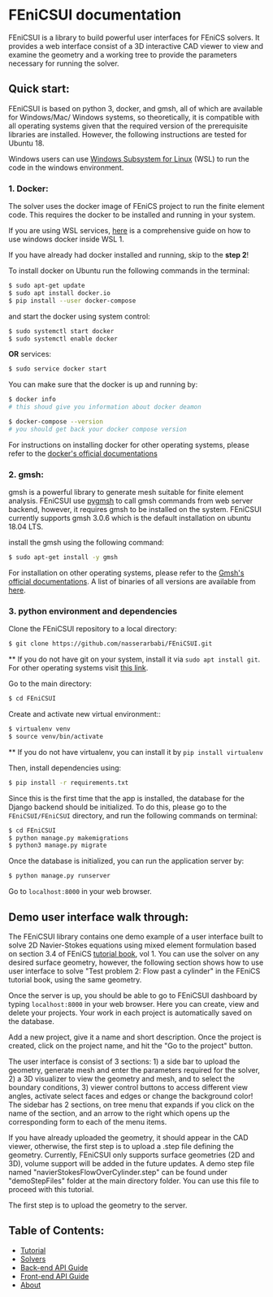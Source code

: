 # FEniCSUI documentation

FEniCSUI is a library to build powerful user interfaces for FEniCS solvers. It provides a web interface consist of a 3D interactive CAD viewer to view and examine the geometry and a working tree to  provide the parameters necessary for running the solver.

## Quick start:

FEniCSUI is based on python 3, docker, and gmsh, all of which are available for Windows/Mac/ Windows systems, so theoretically, it is compatible with all operating systems given that the required version of the prerequisite libraries are installed. However, the following instructions are tested for Ubuntu 18.

Windows users can use [Windows Subsystem for Linux](https://docs.microsoft.com/en-us/windows/wsl/install-win10) (WSL) to run the code in the windows environment. 

### 1. Docker:

The solver uses the docker image of FEniCS project to run the finite element code. This requires the docker to be installed and running in your system. 

If you are using WSL services, [here](https://nickjanetakis.com/blog/setting-up-docker-for-windows-and-wsl-to-work-flawlessly) is a comprehensive guide on how to use windows docker inside WSL 1.

If you have already had docker installed and running, skip to the **step 2**!

To install docker on Ubuntu run the following commands in the terminal:

```bash
$ sudo apt-get update
$ sudo apt install docker.io
$ pip install --user docker-compose
```

and start the docker using system control:

```bash
$ sudo systemctl start docker
$ sudo systemctl enable docker
```

**OR** services:

```bash
$ sudo service docker start
```



You can make sure that the docker is up and running by:

```bash
$ docker info
# this shoud give you information about docker deamon

$ docker-compose --version
# you should get back your docker compose version
```

For instructions on installing docker for other operating systems, please refer to the [docker's official documentations](https://www.docker.com/get-started)

### 2. gmsh:

gmsh is a powerful library to generate mesh suitable for finite element analysis. FEniCSUI use [pygmsh](https://pypi.org/project/pygmsh/) to call gmsh commands from web server backend, however, it requires gmsh to be installed on the system. FEniCSUI currently supports gmsh 3.0.6 which is the default installation on ubuntu 18.04 LTS.

install the gmsh using the following command:

```bash
$ sudo apt-get install -y gmsh
```

For installation on other operating systems, please refer to the [Gmsh's official documentations](https://gmsh.info/). A list of binaries of all versions are available from [here](https://gmsh.info/bin/).

### 3. python environment and dependencies

Clone the FEniCSUI repository to a local directory:

```bash
$ git clone https://github.com/nasserarbabi/FEniCSUI.git
```

** If you do not have git on your system, install it via `sudo apt install git`. For other operating systems visit [this link](https://git-scm.com/download/).

Go to the main directory:

```bash
$ cd FEniCSUI
```

Create and activate new virtual environment::

```bash
$ virtualenv venv
$ source venv/bin/activate
```

** If you do not have virtualenv, you can install it by `pip install virtualenv`

Then, install dependencies using:

```bash
$ pip install -r requirements.txt
```

Since this is the first time that the app is installed, the database for the Django backend should be initialized. To do this, please go to the `FEniCSUI/FEniCSUI` directory, and run the following commands on terminal:

```bash
$ cd FEniCSUI
$ python manage.py makemigrations
$ python3 manage.py migrate
```

Once the database is initialized, you can run the application server by:

```bash
$ python manage.py runserver
```

Go to `localhost:8000` in your web browser. 

## Demo user interface walk through:

The FEniCSUI library contains one demo example of a user interface built to solve 2D Navier-Stokes equations using mixed element formulation based on section 3.4 of FEniCS [tutorial book](https://fenicsproject.org/pub/tutorial/html/._ftut1009.html#ftut1:NS), vol 1. You can use the solver on any desired surface geometry, however, the following section shows how to use user interface to solve "Test problem 2: Flow past a cylinder" in the FEniCS tutorial book, using the same geometry.

Once the server is up, you should be able to go to FEniCSUI dashboard by typing `localhost:8000` in your web browser. Here you can create, view and delete your projects. Your work in each project is automatically saved on the database.

Add a new project, give it a name and short description. Once the project is created, click on the project name, and hit the "Go to the project" button.

The user interface is consist of 3 sections: 1) a side bar to upload the geometry, generate mesh and enter the parameters required for the solver, 2) a 3D visualizer to view the geometry and mesh, and to select the boundary conditions, 3) viewer control buttons to access different view angles, activate select faces and edges or change the background color! The sidebar has 2 sections, on tree menu that expands if you click on the name of the section, and an arrow to the right which opens up the corresponding form to each of the menu items. 

If you have already uploaded the geometry, it should appear in the CAD viewer, otherwise, the first step is to upload a .step file defining the geometry. Currently, FEniCSUI only supports surface geometries (2D and 3D), volume support will be added in the future updates. A demo step file named "navierStokesFlowOverCylinder.step" can be found under "demoStepFiles" folder at the main directory folder. You can use this file to proceed with this tutorial.



The first step is to upload the geometry to the server.

## Table of Contents:

- [Tutorial](tutorial.md)
- [Solvers](solvers.md)
- [Back-end API Guide](backendAPI.md)
- [Front-end API Guide](frontEndAPI.md)
- [About](about.md)